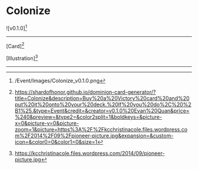 # Colonize

![v0.1.0][^v0.1.0]

---

[Card][^Card]

[Illustration][^Illustration]

---

[^v0.1.0]: /Event/Images/Colonize_v0.1.0.png
[^Card]: https://shardofhonor.github.io/dominion-card-generator/?title=Colonize&description=Buy%20a%20Victory%20card%20and%20put%20it%20onto%20your%20deck.%20If%20you%20do%2C%20%2B1%25.&type=Event&credit=&creator=v0.1.0%20Evan%20Quan&price=%240&preview=&type2=&color2split=1&boldkeys=&picture-x=0&picture-y=0&picture-zoom=1&picture=https%3A%2F%2Fkcchristinacole.files.wordpress.com%2F2014%2F09%2Fpioneer-picture.jpg&expansion=&custom-icon=&color0=0&color1=0&size=1
[^Illustration]: https://kcchristinacole.files.wordpress.com/2014/09/pioneer-picture.jpg
